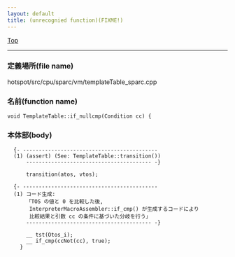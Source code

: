 ```yaml
---
layout: default
title: (unrecognied function)(FIXME!)
---
```

[Top](../index.html)

--- 
### 定義場所(file name)
hotspot/src/cpu/sparc/vm/templateTable_sparc.cpp

### 名前(function name)
```
void TemplateTable::if_nullcmp(Condition cc) {
```

### 本体部(body)
```
  {- -------------------------------------------
  (1) (assert) (See: TemplateTable::transition())
      ---------------------------------------- -}

	  transition(atos, vtos);

  {- -------------------------------------------
  (1) コード生成:
      「TOS の値と 0 を比較した後, 
       InterpreterMacroAssembler::if_cmp() が生成するコードにより
       比較結果と引数 cc の条件に基づいた分岐を行う」
      ---------------------------------------- -}

	  __ tst(Otos_i);
	  __ if_cmp(ccNot(cc), true);
	}
	
```


